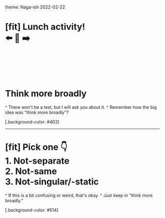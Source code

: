 theme: Naga-ish 2022-02-22

# [fit] Lunch activity!<br>⬅️ 🧠 ➡️<br><br><br><br><br>Think more broadly

^ There won't be a test, but I will ask you about it.
^ Remember how the big idea was "think more broadly"?

[.background-color: #403]

---

# [fit] Pick one 👇<br>1. Not-separate<br>2. Not-same<br>3. Not-singular/-static

^ If this is a bit confusing or weird, that's okay.
^ Just keep in "think more broadly."

[.background-color: #514]